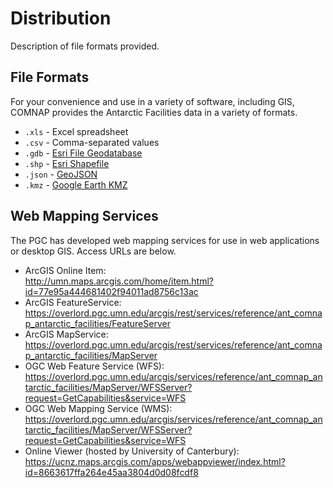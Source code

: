 # Distribution
Description of file formats provided.

## File Formats
For your convenience and use in a variety of software, including GIS, COMNAP provides the Antarctic Facilities data in a variety of formats.
- `.xls` - Excel spreadsheet
- `.csv` - Comma-separated values
- `.gdb` - [Esri File Geodatabase](http://desktop.arcgis.com/en/arcmap/latest/manage-data/administer-file-gdbs/file-geodatabases.htm)
- `.shp` - [Esri Shapefile](http://desktop.arcgis.com/en/arcmap/latest/manage-data/shapefiles/what-is-a-shapefile.htm)
- `.json` - [GeoJSON](http://geojson.org/)
- `.kmz` - [Google Earth KMZ](https://www.google.com/earth/outreach/tutorials/kmz.html)

## Web Mapping Services
The PGC has developed web mapping services for use in web applications or desktop GIS. Access URLs are below.
- ArcGIS Online Item:  
   http://umn.maps.arcgis.com/home/item.html?id=77e95a444681402f94011ad8756c13ac
- ArcGIS FeatureService:  
   https://overlord.pgc.umn.edu/arcgis/rest/services/reference/ant_comnap_antarctic_facilities/FeatureServer
- ArcGIS MapService:  
   https://overlord.pgc.umn.edu/arcgis/rest/services/reference/ant_comnap_antarctic_facilities/MapServer
- OGC Web Feature Service (WFS):  
   https://overlord.pgc.umn.edu/arcgis/services/reference/ant_comnap_antarctic_facilities/MapServer/WFSServer?request=GetCapabilities&service=WFS
- OGC Web Mapping Service (WMS):  
   https://overlord.pgc.umn.edu/arcgis/services/reference/ant_comnap_antarctic_facilities/MapServer/WFSServer?request=GetCapabilities&service=WFS
- Online Viewer (hosted by University of Canterbury):  
   https://ucnz.maps.arcgis.com/apps/webappviewer/index.html?id=8663617ffa264e45aa3804d0d08fcdf8
